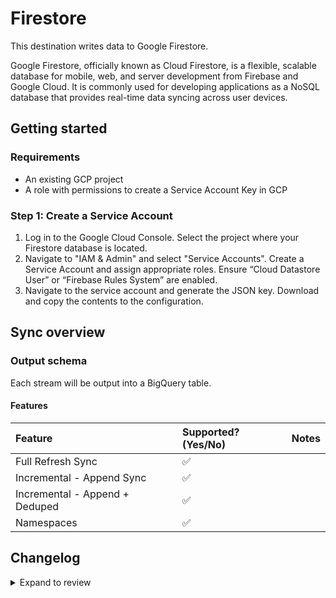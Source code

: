 # Firestore

This destination writes data to Google Firestore.

Google Firestore, officially known as Cloud Firestore, is a flexible, scalable database for mobile, web, and server development from Firebase and Google Cloud. It is commonly used for developing applications as a NoSQL database that provides real-time data syncing across user devices.

## Getting started

### Requirements

- An existing GCP project
- A role with permissions to create a Service Account Key in GCP

### Step 1: Create a Service Account

1. Log in to the Google Cloud Console. Select the project where your Firestore database is located.
2. Navigate to "IAM & Admin" and select "Service Accounts". Create a Service Account and assign appropriate roles. Ensure “Cloud Datastore User” or “Firebase Rules System” are enabled.
3. Navigate to the service account and generate the JSON key. Download and copy the contents to the configuration.

## Sync overview

### Output schema

Each stream will be output into a BigQuery table.

#### Features

| Feature                        | Supported?\(Yes/No\) | Notes |
| :----------------------------- | :------------------- | :---- |
| Full Refresh Sync              | ✅                   |       |
| Incremental - Append Sync      | ✅                   |       |
| Incremental - Append + Deduped | ✅                   |       |
| Namespaces                     | ✅                   |       |

## Changelog

<details>
  <summary>Expand to review</summary>

| Version | Date       | Pull Request                                           | Subject                       |
|:--------| :--------- | :----------------------------------------------------- | :---------------------------- |
| 0.2.17 | 2025-03-29 | [56569](https://github.com/airbytehq/airbyte/pull/56569) | Update dependencies |
| 0.2.16 | 2025-03-22 | [56127](https://github.com/airbytehq/airbyte/pull/56127) | Update dependencies |
| 0.2.15 | 2025-03-08 | [55399](https://github.com/airbytehq/airbyte/pull/55399) | Update dependencies |
| 0.2.14 | 2025-03-01 | [54831](https://github.com/airbytehq/airbyte/pull/54831) | Update dependencies |
| 0.2.13 | 2025-03-01 | [54739](https://github.com/airbytehq/airbyte/pull/54739) | Update airbyte-cdk to ^6.0.0 in destination-firestore |
| 0.2.12 | 2025-02-22 | [54230](https://github.com/airbytehq/airbyte/pull/54230) | Update dependencies |
| 0.2.11 | 2025-02-15 | [53881](https://github.com/airbytehq/airbyte/pull/53881) | Update dependencies |
| 0.2.10 | 2025-02-01 | [52890](https://github.com/airbytehq/airbyte/pull/52890) | Update dependencies |
| 0.2.9 | 2025-01-25 | [52152](https://github.com/airbytehq/airbyte/pull/52152) | Update dependencies |
| 0.2.8 | 2025-01-11 | [51229](https://github.com/airbytehq/airbyte/pull/51229) | Update dependencies |
| 0.2.7 | 2025-01-04 | [50911](https://github.com/airbytehq/airbyte/pull/50911) | Update dependencies |
| 0.2.6 | 2024-12-28 | [50507](https://github.com/airbytehq/airbyte/pull/50507) | Update dependencies |
| 0.2.5 | 2024-12-21 | [50212](https://github.com/airbytehq/airbyte/pull/50212) | Update dependencies |
| 0.2.4 | 2024-12-14 | [49294](https://github.com/airbytehq/airbyte/pull/49294) | Update dependencies |
| 0.2.3 | 2024-11-25 | [48681](https://github.com/airbytehq/airbyte/pull/48681) | Update dependencies |
| 0.2.2 | 2024-11-04 | [48223](https://github.com/airbytehq/airbyte/pull/48223) | Update dependencies |
| 0.2.1 | 2024-10-29 | [43758](https://github.com/airbytehq/airbyte/pull/43758) | Update dependencies |
| 0.2.0 | 2024-10-14 | [46874](https://github.com/airbytehq/airbyte/pull/46874) | Bump Airbyte CDK version to 5.13 |
| 0.1.8 | 2024-08-22 | [44530](https://github.com/airbytehq/airbyte/pull/44530) | Update test dependencies |
| 0.1.7 | 2024-07-06 | [40834](https://github.com/airbytehq/airbyte/pull/40834) | Update dependencies |
| 0.1.6 | 2024-06-25 | [40477](https://github.com/airbytehq/airbyte/pull/40477) | Update dependencies |
| 0.1.5 | 2024-06-22 | [40053](https://github.com/airbytehq/airbyte/pull/40053) | Update dependencies |
| 0.1.4 | 2024-06-06 | [39149](https://github.com/airbytehq/airbyte/pull/39149) | [autopull] Upgrade base image to v1.2.2 |
| 0.1.3 | 2024-06-03 | [38902](https://github.com/airbytehq/airbyte/pull/38902) | Replace AirbyteLogger with logging.Logger |
| 0.1.2 | 2024-05-20 | [38422](https://github.com/airbytehq/airbyte/pull/38422) | [autopull] base image + poetry + up_to_date |
| 0.1.1 | 2021-11-21 | [8158](https://github.com/airbytehq/airbyte/pull/8158) | Publish Destination Firestore |

</details>
